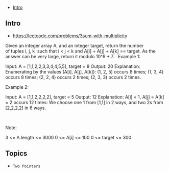 - [Intro](#intro)

## Intro

- https://leetcode.com/problems/3sum-with-multiplicity

Given an integer array A, and an integer target, return the number of tuples i, j, k  such that i < j < k and A[i] + A[j] + A[k] == target.
As the answer can be very large, return it modulo 10^9 + 7.
 
Example 1:

Input: A = [1,1,2,2,3,3,4,4,5,5], target = 8
Output: 20
Explanation: 
Enumerating by the values (A[i], A[j], A[k]):
(1, 2, 5) occurs 8 times;
(1, 3, 4) occurs 8 times;
(2, 2, 4) occurs 2 times;
(2, 3, 3) occurs 2 times.


Example 2:

Input: A = [1,1,2,2,2,2], target = 5
Output: 12
Explanation: 
A[i] = 1, A[j] = A[k] = 2 occurs 12 times:
We choose one 1 from [1,1] in 2 ways,
and two 2s from [2,2,2,2] in 6 ways.

 

Note:

3 <= A.length <= 3000
0 <= A[i] <= 100
0 <= target <= 300


## Topics

- `Two Pointers`


